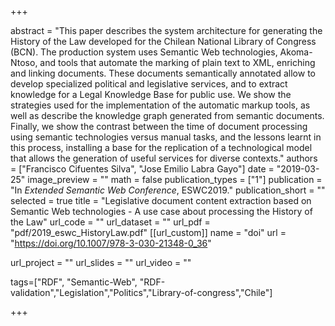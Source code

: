 +++

abstract = "This paper describes the system architecture for generating the History of the Law developed for the Chilean National Library of Congress (BCN). The production system uses Semantic Web technologies, Akoma-Ntoso, and tools that automate the marking of plain text to XML, enriching and linking documents. These documents semantically annotated allow to develop specialized political and legislative services, and to extract knowledge for a Legal Knowledge Base for public use. We show the strategies used for the implementation of the automatic markup tools, as well as describe the knowledge graph generated from semantic documents. Finally, we show the contrast between the time of document processing using semantic technologies versus manual tasks, and the lessons learnt in this process, installing a base for the replication of a technological model that allows the generation of useful services for diverse contexts."
authors = ["Francisco Cifuentes Silva", "Jose Emilio Labra Gayo"]
date = "2019-03-25"
image_preview = ""
math = false
publication_types = ["1"]
publication = "In *Extended Semantic Web Conference*, ESWC2019."
publication_short = ""
selected = true
title = "Legislative document content extraction based on Semantic Web technologies - A use case about processing the History of the Law"
url_code = ""
url_dataset = ""
url_pdf = "pdf/2019_eswc_HistoryLaw.pdf"
[[url_custom]]
name = "doi"
url = "https://doi.org/10.1007/978-3-030-21348-0_36"

url_project = ""
url_slides = ""
url_video = ""

tags=["RDF", "Semantic-Web", "RDF-validation","Legislation","Politics","Library-of-congress","Chile"]


+++


